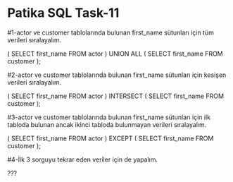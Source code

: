 # Patika SQL Task-11


#1-actor ve customer tablolarında bulunan first_name sütunları için tüm verileri sıralayalım.

(
    SELECT first_name FROM actor
)
UNION ALL
(
    SELECT first_name FROM customer
);



#2-actor ve customer tablolarında bulunan first_name sütunları için kesişen verileri sıralayalım.

(
    SELECT first_name FROM actor
)
INTERSECT
(
    SELECT first_name FROM customer
);



#3-actor ve customer tablolarında bulunan first_name sütunları için ilk tabloda bulunan ancak ikinci tabloda bulunmayan verileri sıralayalım.

(
    SELECT first_name FROM actor
)
EXCEPT
(
    SELECT first_name FROM customer
);



#4-İlk 3 sorguyu tekrar eden veriler için de yapalım.

???
